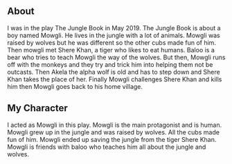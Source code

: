 ## About
I was in the play The Jungle Book in May 2019. The Jungle Book is about a boy named Mowgli. He lives in the jungle with a lot of animals. Mowgli was raised by wolves but he was different so the other cubs made fun of him. Then mowgli met Shere Khan, a tiger who likes to eat humans. Baloo is a bear who tries to teach Mowgli the way of the wolves. But then, Mowgli runs off with the monkeys and they try and trick him into helping them not be outcasts. Then Akela the alpha wolf is old and has to step down and Shere Khan takes the place of her. Finally Mowgli challenges Shere Khan and kills him then Mowgli goes back to his home village.

## My Character
I acted as Mowgli in this play. Mowgli is the main protagonist and is human. Mowgli grew up in the jungle and was raised by wolves. All the cubs made fun of him. Mowgli ended up saving the jungle from the tiger Shere Khan. Mowgli is friends with baloo who teaches him all about the jungle and wolves. 
